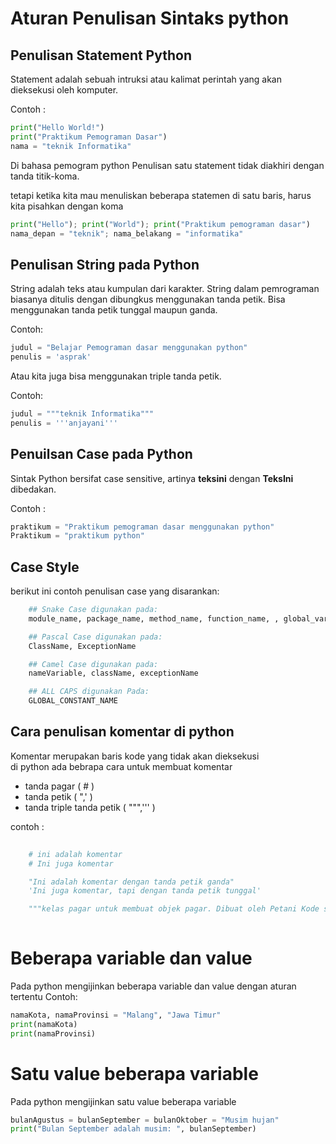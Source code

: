 # Aturan Penulisan Sintaks python

## Penulisan Statement Python

Statement adalah sebuah intruksi atau kalimat perintah yang akan dieksekusi oleh komputer.

Contoh : 

```python
print("Hello World!")
print("Praktikum Pemograman Dasar")
nama = "teknik Informatika"
```

Di bahasa pemogram python Penulisan satu statement tidak diakhiri dengan tanda titik-koma.

tetapi ketika kita mau menuliskan beberapa statemen di satu baris, harus kita pisahkan dengan koma

```python
print("Hello"); print("World"); print("Praktikum pemograman dasar")
nama_depan = "teknik"; nama_belakang = "informatika"
```

## Penulisan String pada Python

String adalah teks atau kumpulan dari karakter.
String dalam pemrograman biasanya ditulis dengan dibungkus menggunakan tanda petik.
Bisa menggunakan tanda petik tunggal maupun ganda.

Contoh:

```python
judul = "Belajar Pemograman dasar menggunakan python"
penulis = 'asprak'
```
Atau kita juga bisa menggunakan triple tanda petik.

Contoh:
```python
judul = """teknik Informatika"""
penulis = '''anjayani'''
```

## Penuilsan Case pada Python

Sintak Python bersifat case sensitive, artinya **teksini** dengan **TeksIni** dibedakan.

Contoh : 

```python
praktikum = "Praktikum pemograman dasar menggunakan python"
Praktikum = "praktikum python"
```

## Case Style

 berikut ini contoh penulisan case yang disarankan: 

```python
    ## Snake Case digunakan pada:
    module_name, package_name, method_name, function_name, , global_var_name, instance_var_name, function_parameter_name, local_var_name.

    ## Pascal Case digunakan pada:
    ClassName, ExceptionName

    ## Camel Case digunakan pada:
    nameVariable, className, exceptionName

    ## ALL CAPS digunakan Pada:
    GLOBAL_CONSTANT_NAME
```

## Cara penulisan komentar di python

Komentar merupakan baris kode yang tidak akan dieksekusi \
di python ada bebrapa cara untuk membuat komentar 

- tanda pagar ( # )
- tanda petik ( ",' )
- tanda triple tanda petik ( """,''' )

contoh : 

```python
    
    # ini adalah komentar
    # Ini juga komentar

    "Ini adalah komentar dengan tanda petik ganda"
    'Ini juga komentar, tapi dengan tanda petik tunggal'

    """kelas pagar untuk membuat objek pagar. Dibuat oleh Petani Kode sebagai contoh saja."""
    
```

# Beberapa variable dan value
Pada python mengijinkan beberapa variable dan value dengan aturan tertentu
Contoh:

```python
namaKota, namaProvinsi = "Malang", "Jawa Timur"
print(namaKota)
print(namaProvinsi)
```

# Satu value beberapa variable

Pada python mengijinkan satu value beberapa variable

```python
bulanAgustus = bulanSeptember = bulanOktober = "Musim hujan"
print("Bulan September adalah musim: ", bulanSeptember)
```

